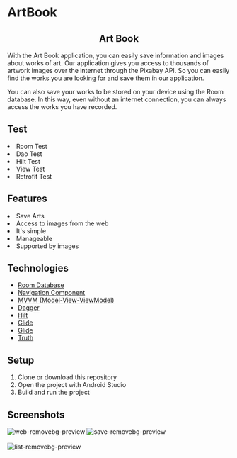 # ArtBook
<div align="center"><h2>Art Book</h2> </div>


 <p>With the Art Book application, you can easily save information and images about works of art. Our application gives you access to thousands of artwork images over the internet through the Pixabay API. So you can easily find the works you are looking for and save them in our application.

You can also save your works to be stored on your device using the Room database. In this way, even without an internet connection, you can always access the works you have recorded.</p>

## Test
  <List>
        <li>Room Test</li>
        <li>Dao Test</li>
        <li>Hilt Test</li>
        <li>View Test</li>
        <li>Retrofit Test</li>
      </List>
      
## Features
  <List>
        <li>Save Arts</li>
        <li>Access to images from the web</li>
        <li>It's simple</li>
        <li>Manageable</li>
        <li>Supported by images</li>
      </List>
           

## Technologies

- [Room Database](https://developer.android.com/topic/libraries/architecture/room)
- [Navigation Component](https://developer.android.com/guide/navigation)
- [MVVM (Model-View-ViewModel)](https://developer.android.com/jetpack/docs/guide#recommended-app-arch)
- [Dagger](https://dagger.dev)
- [Hilt](https://developer.android.com/training/dependency-injection/hilt-android)
- [Glide](https://github.com/bumptech/glide)
- [Glide](https://developer.android.com/training/testing/espresso)
- [Truth](https://truth.dev)


## Setup
1. Clone or download this repository
2. Open the project with Android Studio
4. Build and run the project


## Screenshots

![web-removebg-preview](https://user-images.githubusercontent.com/100201401/234916713-8ee2f6ab-c656-4ee6-968f-09f3b6f8d1a1.png)
![save-removebg-preview](https://user-images.githubusercontent.com/100201401/234916731-3cc7d7d1-a28c-43bc-b315-9a538b4690ad.png)
 </br></br>
![list-removebg-preview](https://user-images.githubusercontent.com/100201401/234916742-ea361bc2-b0f7-497e-98a7-04052425f91f.png)


